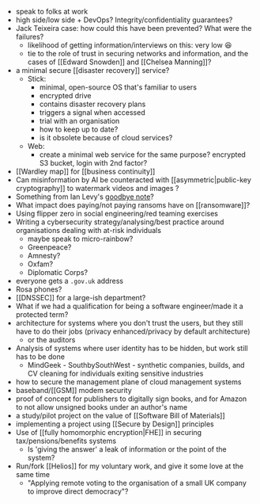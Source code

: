 - speak to folks at work
- high side/low side + DevOps? Integrity/confidentiality guarantees?
- Jack Teixeira case: how could this have been prevented? What were the failures?
	- likelihood of getting information/interviews on this: very low 😆
	- tie to the role of trust in securing networks and information, and the cases of [[Edward Snowden]] and [[Chelsea Manning]]?
- a minimal secure [[disaster recovery]] service?
	- Stick:
		- minimal, open-source OS that's familiar to users
		- encrypted drive
		- contains disaster recovery plans
		- triggers a signal when accessed
		- trial with an organisation
		- how to keep up to date?
		- is it obsolete because of cloud services?
	- Web:
		- create a minimal web service for the same purpose? encrypted S3 bucket, login with 2nd factor?
- [[Wardley map]] for [[business continuity]]
- Can misinformation by AI be counteracted with [[asymmetric|public-key cryptography]] to watermark videos and images ?
- Something from Ian Levy's [goodbye note](https://www.ncsc.gov.uk/blog-post/so-long-thanks-for-all-the-bits)?
- What impact does paying/not paying ransoms have on [[ransomware]]?
- Using flipper zero in social engineering/red teaming exercises
- Writing a cybersecurity strategy/analysing/best practice around organisations dealing with at-risk individuals
	- maybe speak to micro-rainbow?
	- Greenpeace?
	- Amnesty?
	- Oxfam?
	- Diplomatic Corps?
- everyone gets a `.gov.uk` address
- Rosa phones?
- [[DNSSEC]] for a large-ish department?
- What if we had a qualification for being a software engineer/made it a protected term?
- architecture for systems where you don't trust the users, but they still have to do their jobs (privacy enhanced/privacy by default architecture)
	- or the auditors
- Analysis of systems where user identity has to be hidden, but work still has to be done
	- MindGeek - SouthbySouthWest - synthetic companies, builds, and CV cleaning for individuals exiting sensitive industries
- how to secure the management plane of cloud management systems
- baseband/[[GSM]] modem security
- proof of concept for publishers to digitally sign books, and for Amazon to not allow unsigned books under an author's name
- a study/pilot project on the value of [[Software Bill of Materials]]
- implementing a project using [[Secure by Design]] principles
- Use of [[fully homomorphic encryption|FHE]] in securing tax/pensions/benefits systems
	- Is 'giving the answer' a leak of information or the point of the system?
- Run/fork [[Helios]] for my voluntary work, and give it some love at the same time
	- "Applying remote voting to the organisation of a small UK company to improve direct democracy"?